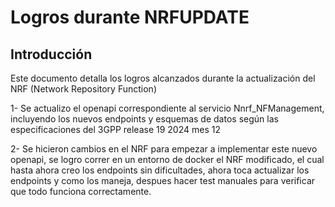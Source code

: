 # Logros durante NRFUPDATE

## Introducción

Este documento detalla los logros alcanzados durante la actualización del NRF (Network Repository Function)

1- Se actualizo el openapi correspondiente al servicio Nnrf_NFManagement, incluyendo los nuevos endpoints y esquemas de datos según las especificaciones del 3GPP release 19 2024 mes 12

2- Se hicieron cambios en el NRF para empezar a implementar este nuevo openapi, se logro correr en un entorno de docker el NRF modificado, el cual hasta ahora creo los endpoints sin dificultades, ahora toca actualizar los endpoints y como los maneja, despues hacer test manuales para verificar que todo funciona correctamente.
